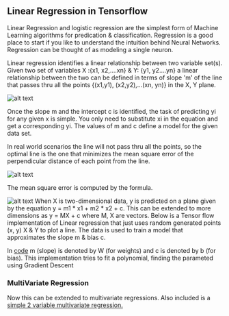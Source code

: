 ## Linear Regression in Tensorflow
Linear Regression and logistic regression are the simplest form of Machine Learning algorithms for 
predication & classification. Regression is a good place to start if you like to understand the 
intuition behind Neural Networks. Regression can be thought of as modeling a single neuron.


Linear regression identifies a linear relationship between two variable set(s). Given two set of 
variables X :{x1, x2,....xn} & Y: {y1, y2....yn} a linear relationship between the two can be 
defined in terms of slope 'm' of the line that passes thru all the points {(x1,y1), (x2,y2),...(xn, yn)} 
in the X, Y plane.

 ![alt text](https://www.kullabs.com/img/note_images/eA7pSlMa8FIftHQe.jpg)

Once the slope m and the intercept c is identified, the task of predicting yi for any given x is simple. 
You only need to substitute xi in the equation and get a corresponding yi. The values of m and c define
a model for the given data set.

In real world scenarios the line will not pass thru all the points, so the optimal line is the one 
that minimizes the mean square error of the perpendicular distance of each point from the line.

 ![alt text](https://i.stack.imgur.com/cj8j6.png)

The mean square error is computed by the formula.

![alt text](https://i.stack.imgur.com/19Cmk.gif)
When X is two-dimensional data, y is predicted on a plane given by the equation y = m1 * x1 + m2 * x2 + c. 
This can be extended to more dimensions as y = MX + c where M, X  are vectors. Below is a Tensor flow 
implementation of Linear regression that just uses random generated points (x, y) X & Y to plot a line. 
The data is used to train a model that approximates the slope m & bias c.

In [code](Linear.py) m (slope) is denoted by W (for weights) and c is denoted by b (for bias). This implementation tries to fit a polynomial, finding the parameted using Gradient Descent

### MultiVariate Regression

Now this can be extended to multivariate regressions. Also included is a [simple 2 variable multivariate regression.](multivariate.py)
